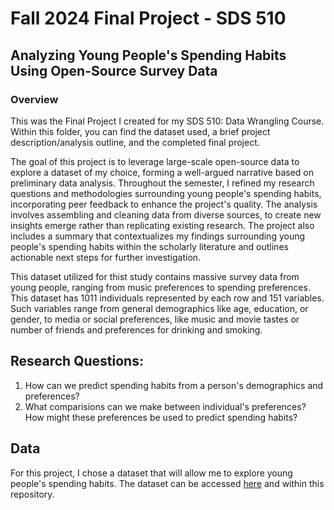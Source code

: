 # Fall 2024 Final Project - SDS 510
## Analyzing Young People's Spending Habits Using Open-Source Survey Data

### Overview
This was the Final Project I created for my SDS 510: Data Wrangling Course. Within this folder, you can find the dataset used, a brief project description/analysis outline, and the completed final project.

The goal of this project is to leverage large-scale open-source data to explore a dataset of my choice, forming a well-argued narrative based on preliminary data analysis. Throughout the semester, I refined my research questions and methodologies surrounding young people's spending habits, incorporating peer feedback to enhance the project's quality. The analysis involves assembling and cleaning data from diverse sources, to create new insights emerge rather than replicating existing research. The project also includes a summary that contextualizes my findings surrounding young people's spending habits within the scholarly literature and outlines actionable next steps for further investigation.

This dataset utilized for thist study contains massive survey data from young people, ranging from music preferences to spending preferences. This dataset has 1011 individuals represented by each row and 151 variables. Such variables range from general demographics like age, education, or gender, to media or social preferences, like music and movie tastes or number of friends and preferences for drinking and smoking.

## Research Questions:
1) How can we predict spending habits from a person's demographics and preferences?
2) What comparisions can we make between individual's preferences? How might these preferences be used to predict spending habits?

## Data 

For this project, I chose a dataset that will allow me to explore young people's spending habits. The dataset can be accessed [here](https://github.com/harsh543/Young-People-Survey-Dataset_Spending-Habits/blob/master/data/responses.csv) and within this repository. 
